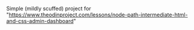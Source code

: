 Simple (mildly scuffed) project for "https://www.theodinproject.com/lessons/node-path-intermediate-html-and-css-admin-dashboard"
